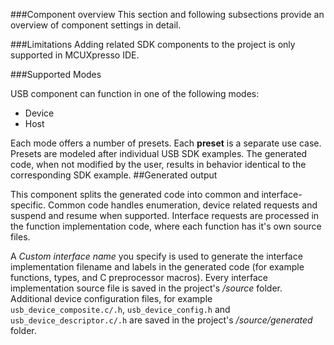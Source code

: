 ###Component overview
This section and following subsections provide an overview of component settings in detail.

###Limitations
Adding related SDK components to the project is only supported in MCUXpresso IDE.

###Supported Modes

USB component can function in one of the following modes:
* Device
* Host

Each mode offers a number of presets. Each **preset** is a separate use case. Presets are modeled after individual USB SDK examples. The generated code, when not modified by the user, results in behavior identical to the corresponding SDK example.
##Generated output

This component splits the generated code into common and interface-specific. Common code handles enumeration, device related requests and suspend and resume when supported.
Interface requests are processed in the function implementation code, where each function has it's own source files.

A *Custom interface name* you specify is used to generate the interface implementation filename and labels in the generated code (for example functions, types, and C preprocessor macros).
Every interface implementation source file is saved in the project's */source* folder.
Additional device configuration files, for example `usb_device_composite.c/.h`, `usb_device_config.h` and `usb_device_descriptor.c/.h` are saved in the project's */source/generated* folder.
